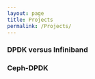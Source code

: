 ```yaml
---
layout: page
title: Projects
permalink: /Projects/
---
```


### DPDK versus Infiniband
### Ceph-DPDK
